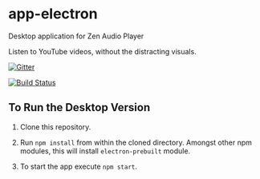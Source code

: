 # app-electron
Desktop application for Zen Audio Player

Listen to YouTube videos, without the distracting visuals.

[![Gitter](https://badges.gitter.im/Join%20Chat.svg)](https://gitter.im/zen-audio-player/zen-audio-player.github.io?utm_source=badge&utm_medium=badge&utm_campaign=pr-badge)

[![Build Status](https://travis-ci.org/artforlife/app-electron.svg?branch=master)](https://travis-ci.org/artforlife/app-electron)



## To Run the Desktop Version
1) Clone this repository.

2) Run `npm install` from within the cloned directory. Amongst other npm modules, this will install `electron-prebuilt` module. 

3) To start the app execute `npm start`.


